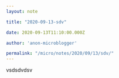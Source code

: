 ```yaml
---
layout: note

title: "2020-09-13-sdv"

date: 2020-09-13T11:10:00.000Z

author: 'anon-microblogger'

permalink: "/micro/notes/2020/09/13/sdv/"
---
```


vsdsdvdsv
